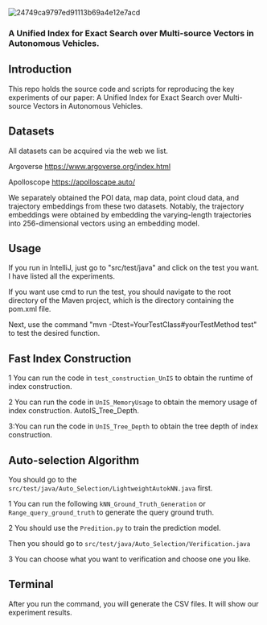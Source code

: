  ![24749ca9797ed91113b69a4e12e7acd](https://github.com/YushuaiJi/UnIS/assets/52951960/93822ffc-6f7e-4423-950c-2c8eb3853356)


### A Unified Index for Exact Search over Multi-source Vectors in Autonomous Vehicles.
## Introduction

This repo holds the source code and scripts for reproducing the key experiments of our paper: A Unified Index for Exact Search over Multi-source Vectors in Autonomous Vehicles.

## Datasets

All datasets can be acquired via the web we list.

Argoverse     https://www.argoverse.org/index.html

Apolloscope   https://apolloscape.auto/

We separately obtained the POI data, map data, point cloud data, and trajectory embeddings from these two datasets. Notably, the trajectory embeddings were obtained by embedding the varying-length trajectories into 256-dimensional vectors using an embedding model.

## Usage

If you run in IntelliJ, just go to "src/test/java" and click on the test you want. I have listed all the experiments.

If you want use cmd to run the test, you should navigate to the root directory of the Maven project, which is the directory containing the pom.xml file. 

Next, use the command "mvn -Dtest=YourTestClass#yourTestMethod test" to test the desired function.

## Fast Index Construction

1 You can run the code in `test_construction_UnIS` to obtain the runtime of index construction.

2 You can run the code in `UnIS_MemoryUsage` to obtain the memory usage of index construction. AutoIS_Tree_Depth.

3:You can run the code in `UnIS_Tree_Depth` to obtain the tree depth of index construction.

## Auto-selection Algorithm

You should go to the `src/test/java/Auto_Selection/LightweightAutokNN.java` first.

1 You can run the following `kNN_Ground_Truth_Generation`  or `Range_query_ground_truth` to generate the query ground truth.

2 You should use the `Predition.py` to train the prediction model.

Then you should go to `src/test/java/Auto_Selection/Verification.java`

3 You can choose what you want to verification and choose one you like.

## Terminal

After you run the command, you will generate the CSV files. It will show our experiment results.







